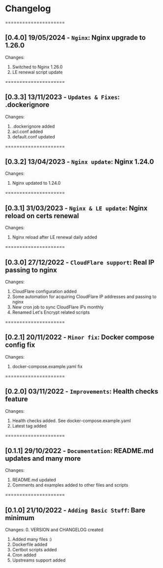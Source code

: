
# Changelog

=====================
## [0.4.0] 19/05/2024 - `Nginx`: Nginx upgrade to 1.26.0

Changes:
1. Switched to Nginx 1.26.0
2. LE renewal script update

=====================
## [0.3.3] 13/11/2023 - `Updates & Fixes`: .dockerignore

Changes:
1. .dockerignore added
2. acl.conf added
3. default.conf updated

=====================
## [0.3.2] 13/04/2023 - `Nginx update`: Nginx 1.24.0

Changes:
1. Nginx updated to 1.24.0

=====================
## [0.3.1] 31/03/2023 - `Nginx & LE update`: Nginx reload on certs renewal

Changes:
1. Nginx reload after LE renewal daily added

=====================
## [0.3.0] 27/12/2022 - `CloudFlare support`: Real IP passing to nginx

Changes:
1. CloudFlare configuration added
2. Some automation for acquiring CloudFlare IP addresses and passing to nginx
3. New cron job to sync CloudFlare IPs monthly
4. Renamed Let's Encrypt related scripts

=====================
## [0.2.1] 20/11/2022 - `Minor fix`: Docker compose config fix

Changes:
1. docker-compose.example.yaml fix

=====================
## [0.2.0] 03/11/2022 - `Improvements`: Health checks feature

Changes:
1. Health checks added. See docker-compose.example.yaml
2. Latest tag added

=====================
## [0.1.1] 29/10/2022 - `Documentation`: README.md updates and many more

Changes:
1. README.md updated
2. Comments and examples added to other files and scripts

=====================
## [0.1.0] 21/10/2022 - `Adding Basic Stuff`: Bare minimum

Changes:
0. VERSION and CHANGELOG created
1. Added many files :)
2. Dockerfile added
3. Certbot scripts added
4. Cron added
5. Upstreams support added
